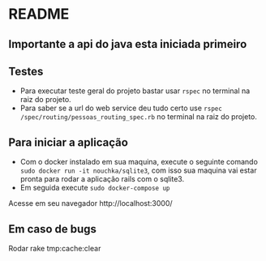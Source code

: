 # README

## Importante a api do java esta iniciada primeiro

## Testes

* Para executar teste geral do projeto bastar usar `rspec` no terminal na raiz do projeto.
* Para saber se a url do web service deu tudo certo use `rspec /spec/routing/pessoas_routing_spec.rb` no terminal na raiz do projeto.


## Para iniciar a aplicação

  * Com o docker instalado em sua maquina, execute o seguinte comando `sudo docker run -it nouchka/sqlite3`, com isso sua maquina vai estar pronta para rodar a aplicação rails com o sqlite3.
  * Em seguida execute `sudo docker-compose up`

  Acesse em seu navegador http://localhost:3000/


## Em caso de bugs
  Rodar rake tmp:cache:clear
